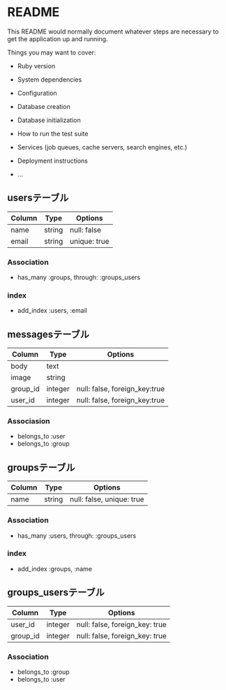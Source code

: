 # README

This README would normally document whatever steps are necessary to get the
application up and running.

Things you may want to cover:

* Ruby version

* System dependencies

* Configuration

* Database creation

* Database initialization

* How to run the test suite

* Services (job queues, cache servers, search engines, etc.)

* Deployment instructions

* ...

## usersテーブル

|Column|Type|Options|
|------|----|-------|
|name|string|null: false|
|email|string|unique: true|

### Association
- has_many :groups, through: :groups_users

### index
- add_index :users, :email



## messagesテーブル

|Column|Type|Options|
|------|----|-------|
|body|text||
|image|string||
|group_id|integer|null: false, foreign_key:true|
|user_id|integer|null: false, foreign_key:true|

### Associasion
- belongs_to :user
- belongs_to :group



## groupsテーブル

|Column|Type|Options|
|------|----|-------|
|name|string|null: false, unique: true|

### Association
- has_many :users, through: :groups_users

### index
- add_index :groups, :name



## groups_usersテーブル

|Column|Type|Options|
|------|----|-------|
|user_id|integer|null: false, foreign_key: true|
|group_id|integer|null: false, foreign_key: true|

### Association
- belongs_to :group
- belongs_to :user